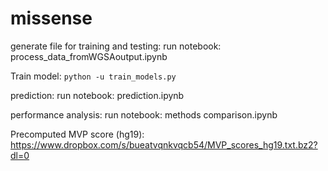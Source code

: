 # missense


generate file for training and testing:
run notebook: process_data_fromWGSAoutput.ipynb

Train model:
```python -u train_models.py```

prediction:
run notebook: prediction.ipynb

performance analysis:
run notebook: methods comparison.ipynb


Precomputed MVP score (hg19): https://www.dropbox.com/s/bueatvqnkvqcb54/MVP_scores_hg19.txt.bz2?dl=0
